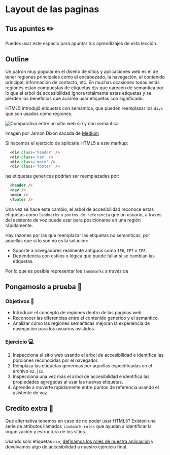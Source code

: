 # Layout de las paginas

## Tus apuntes ✏️

Puedes usar este espacio para apuntar tus aprendizajes de esta lección.


## Outline

Un patrón muy popular en el diseño de sitios y aplicaciones web es el de tener regiones principales como el encabezado, la navegación, el contenido principal, información de contacto, etc. En muchas ocasiones todas estás regiones estan compuestas de etiquetas `div` que carecen de semantica por lo que el arbol de accesibilidad ignora totalmente estas etiquetas y se pierden los beneficios que acarrea usar etiquetas con significado.

HTML5 introdujó etiquetas con semantica, que pueden reemplazar los `divs` que son usados como regiones. 

![Comparativa entre un sitio web sin y con semantica](https://miro.medium.com/max/1400/1*GgI7FvfCwqSpHgn_VgGEXQ.jpeg)

Imagen por Jamon Dixon sacada de [Medium](https://medium.com/geekculture/the-science-of-semantic-html-c66fda24f105)

Si hacemos el ejercicio de aplicarle HTML5 a este markup:

```html
  <div class='header' />
  <div class='nav' />
  <div class='main' />
  <div class='footer' />
```

las etiquetas genericas podrían ser reemplazadas por:

```html
  <header />
  <nav />
  <main />
  <footer />
```

Una vez se hace este cambio, el arbol de accesibilidad reconoce estas etiquetas como `landmarks` o `puntos de referencia` que un usuario, a través del asistente de voz puede usar para posicionarse en una región rápidamente.

Hay razones por las que reemplazar las etiquetas no semanticas, por aquellas que si lo son no es la solución:

- Soporte a navegadores realmente antiguos como `IE6`, `IE7` o `IE8`.
- Dependencia con estilos o lógica que puede fallar si se cambian las etiquetas.

Por lo que es posible representar los `landmarks` a través de 


## Pongamoslo a prueba 💪

### Objetivos 🎯
- Introducir el concepto de regiones dentro de las paginas web.
- Reconocer las diferencias entre el contenido generico y el semantico.
- Analizar cómo las regiones semanticas mejoran la experiencia de navegación para los usuarios asistidos.

### Ejercicio 💻

1. Inspecciona el sitio web usando el arbol de accesibilidad e identifica las porciones reconocidas por el navegador.
2. Remplaza las etiquetas genericas por aquellas especificadas en el archivo `02.jsx`.
3. Inspecciona una vez más el arbol de accesibilidad e identifica las propiedades agregadas al usar las nuevas etiquetas.
4. Aprende a moverte rapidamente entre puntos de referencia usando el asistente de voz.

## Credito extra 💎

Qué alternativa tenemos en caso de no poder usar HTML5? Existen una serie de atríbutos llamados `landmark roles` que ayudan a identificar la organización y estructura de los sitios.

Usando solo etiquetas `div`, [definamos los roles de nuestra aplicación](https://developer.mozilla.org/en-US/docs/Web/Accessibility/ARIA/Roles#3._landmark_roles) y devolvamos algo de accesibilidad a nuestro ejercicio final.